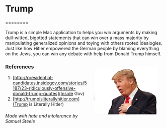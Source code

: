 # Trump 
========

Trump is a simple Mac application to helps you win arguments by making dull-witted, bigotted statements that can win over a mass 
majority by manipulating generalized opinions and toying with others rooted idealogies. Just like how Hitler empowered the German 
people by blaming everything on the Jews, you can win any debate with help from Donald Trump himself.

<img src="trump.png" align="right" width="40%" style="float:right;padding:20px;">

### References
1. [http://presidential-candidates.insidegov.com/stories/5187/23-ridiculously-offensive-donald-trump-quotes](Inside Gov)
2. [http://trumpisliterallyhitler.com](Trump is Literally Hitler)


###### Made with hate and intolerance by Samuel Steele